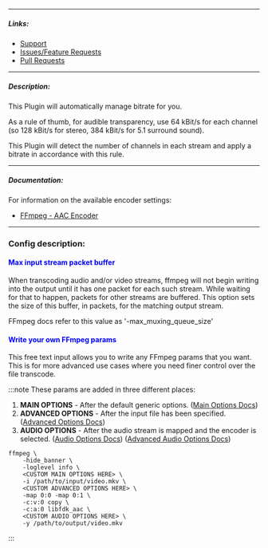 
---

##### Links:

- [Support](https://unmanic.app/discord)
- [Issues/Feature Requests](https://github.com/Unmanic/plugin.encoder_audio_aac/issues)
- [Pull Requests](https://github.com/Unmanic/plugin.encoder_audio_aac/pulls)

---

##### Description:

This Plugin will automatically manage bitrate for you. 

As a rule of thumb, for audible transparency, use 64 kBit/s for each channel (so 128 kBit/s for stereo, 384 kBit/s for 5.1 surround sound). 

This Plugin will detect the number of channels in each stream and apply a bitrate in accordance with this rule.

---

##### Documentation:

For information on the available encoder settings:
- [FFmpeg - AAC Encoder](https://trac.ffmpeg.org/wiki/Encode/AAC)

--- 

### Config description:

#### <span style="color:blue">Max input stream packet buffer</span>
When transcoding audio and/or video streams, ffmpeg will not begin writing into the output until it has one packet for each such stream. 
While waiting for that to happen, packets for other streams are buffered. 
This option sets the size of this buffer, in packets, for the matching output stream.

FFmpeg docs refer to this value as '-max_muxing_queue_size'


#### <span style="color:blue">Write your own FFmpeg params</span>
This free text input allows you to write any FFmpeg params that you want. 
This is for more advanced use cases where you need finer control over the file transcode.

:::note
These params are added in three different places:
1. **MAIN OPTIONS** - After the default generic options.
   ([Main Options Docs](https://ffmpeg.org/ffmpeg.html#Main-options))
1. **ADVANCED OPTIONS** - After the input file has been specified.
   ([Advanced Options Docs](https://ffmpeg.org/ffmpeg.html#Advanced-options))
1. **AUDIO OPTIONS** - After the audio stream is mapped and the encoder is selected.
   ([Audio Options Docs](https://ffmpeg.org/ffmpeg.html#Audio-Options))
   ([Advanced Audio Options Docs](https://ffmpeg.org/ffmpeg.html#Advanced-Audio-options))

```
ffmpeg \
    -hide_banner \
    -loglevel info \
    <CUSTOM MAIN OPTIONS HERE> \
    -i /path/to/input/video.mkv \
    <CUSTOM ADVANCED OPTIONS HERE> \
    -map 0:0 -map 0:1 \
    -c:v:0 copy \
    -c:a:0 libfdk_aac \
    <CUSTOM AUDIO OPTIONS HERE> \
    -y /path/to/output/video.mkv 
```
:::

